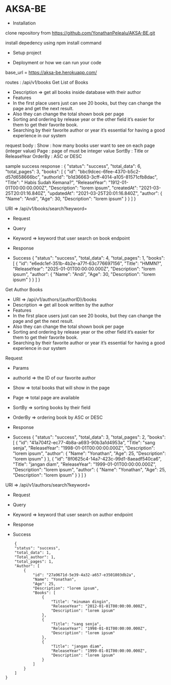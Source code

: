 # AKSA-BE
- Installation

clone repository from https://github.com/YonathanPelealu/AKSA-BE.git

install depedency using npm install command

- Setup project

- Deployment or how we can run your code

base_url = https://aksa-be.herokuapp.com/

routes : /api/v1/books
Get List of Books
- Description => get all books inside database with their author
- Features
- In the first place users just can see 20 books, but they can change the page and
get the next result.
- Also they can change the total shown book per page
- Sorting and ordering by release year or the other field it’s easier for them to get
their favorite book.
- Searching by their favorite author or year it’s essential for having a good
experience in our system

request body :
    Show : how many books user want to see on each page (integer value)
    Page : page of must be integer value
    SortBy : Title or ReleaseYear
    OrderBy : ASC or DESC

sample success response :
{
    "status": "success",
    "total_data": 6,
    "total_pages": 3,
    "books": [
        {
            "id": "bbc9dcec-6fee-4370-b5c2-d57d658666bc",
            "authorId": "b1d36663-3cff-4014-a105-81571cfb8dac",
            "Title": " Habis Sudah Kemana?",
            "ReleaseYear": "1912-01-01T00:00:00.000Z",
            "Description": "lorem ipsum",
            "createdAt": "2021-03-25T20:01:16.840Z",
            "updatedAt": "2021-03-25T20:01:16.840Z",
            "author": {
                "Name": "Andi",
                "Age": 30,
                "Description": "lorem ipsum"
            }
        }
    ]
}

URI => /api/v1/books/search?keyword=
- Request
- Query
- Keyword => keyword that user search on book endpoint

- Response
- Success
    {
    "status": "success",
    "total_data": 4,
    "total_pages": 1,
    "books": [
        {
            "id": "e6edc1ef-351b-4b2e-a77f-63c776697156",
            "Title": "HMMN?",
            "ReleaseYear": "2025-01-01T00:00:00.000Z",
            "Description": "lorem ipsum",
            "author": {
                "Name": "Andi",
                "Age": 30,
                "Description": "lorem ipsum"
            }
        }
    ]
}

Get Author Books
- URI => /api/v1/authors/{authorID}/books
- Description => get all book written by the author
- Features
- In the first place users just can see 20 books, but they can change the page and
get the next result.
- Also they can change the total shown book per page
- Sorting and ordering by release year or the other field it’s easier for them to get
their favorite book.
- Searching by their favorite author or year it’s essential for having a good
experience in our system

Request
- Params
- authorId => the ID of our favorite author
- Show => total books that will show in the page
- Page => total page are available
- SortBy => sorting books by their field
- OrderBy => ordering book by ASC or DESC

- Response
- Success
    {
    "status": "success",
    "total_data": 3,
    "total_pages": 2,
    "books": [
        {
            "id": "41a704f2-ec77-4b8a-a693-90b3a1d4953a",
            "Title": "sang senja",
            "ReleaseYear": "1998-01-01T00:00:00.000Z",
            "Description": "lorem ipsum",
            "author": {
                "Name": "Yonathan",
                "Age": 25,
                "Description": "lorem ipsum"
            }
        },
        {
            "id": "8f0625c4-14a7-423c-99d1-8aeadf540ca6",
            "Title": "jangan diam",
            "ReleaseYear": "1999-01-01T00:00:00.000Z",
            "Description": "lorem ipsum",
            "author": {
                "Name": "Yonathan",
                "Age": 25,
                "Description": "lorem ipsum"
            }
        }
    ]
}

URI => /api/v1/authors/search?keyword=
- Request
- Query
- Keyword => keyword that user search on author endpoint

- Response
- Success
```
    {
    "status": "success",
    "total_data": 1,
    "Total_author": 1,
    "total_pages": 1,
    "Author": [
        {
            "id": "27a9671d-5e39-4a32-a657-e3501803db2a",
            "Name": "Yonathan",
            "Age": 25,
            "Description": "lorem ipsum",
            "Books": [
                {
                    "Title": "minuman dingin",
                    "ReleaseYear": "2012-01-01T00:00:00.000Z",
                    "Description": "lorem ipsum"
                },
                {
                    "Title": "sang senja",
                    "ReleaseYear": "1998-01-01T00:00:00.000Z",
                    "Description": "lorem ipsum"
                },
                {
                    "Title": "jangan diam",
                    "ReleaseYear": "1999-01-01T00:00:00.000Z",
                    "Description": "lorem ipsum"
                }
            ]
        }
    ]
}
```